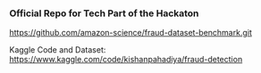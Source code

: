 ### Official Repo for Tech Part of the Hackaton
https://github.com/amazon-science/fraud-dataset-benchmark.git

Kaggle Code and Dataset:
https://www.kaggle.com/code/kishanpahadiya/fraud-detection

